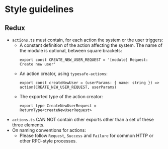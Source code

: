 # Style guidelines

## Redux

* `actions.ts` must contain, for each action the system or the user triggers:
  - A constant definition of the action affecting the system. The name of the module is optional, between square brackets:
    ```
    export const CREATE_NEW_USER_REQUEST = '[module] Request: Create new user'
    ```
  - An action creator, using `typesafe-actions`:
    ```
    export const createNewUser = (userParams: { name: string }) => action(CREATE_NEW_USER_REQUEST, userParams)
    ```
  - The exported type of the action creator:
    ```
    export type CreateNewUserRequest = ReturnType<createNewUserRequest>
    ```
* `actions.ts` CAN NOT contain other exports other than a set of these three elements.
* On naming conventions for actions:
  - Please follow `Request`, `Success` and `Failure` for common HTTP or other RPC-style processes.